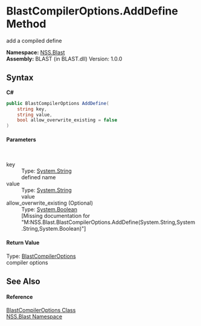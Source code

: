 # BlastCompilerOptions.AddDefine Method 
 

add a compiled define

**Namespace:**&nbsp;<a href="N_NSS_Blast">NSS.Blast</a><br />**Assembly:**&nbsp;BLAST (in BLAST.dll) Version: 1.0.0

## Syntax

**C#**<br />
``` C#
public BlastCompilerOptions AddDefine(
	string key,
	string value,
	bool allow_overwrite_existing = false
)
```


#### Parameters
&nbsp;<dl><dt>key</dt><dd>Type: <a href="https://docs.microsoft.com/dotnet/api/system.string" target="_blank" rel="noopener noreferrer">System.String</a><br />defined name</dd><dt>value</dt><dd>Type: <a href="https://docs.microsoft.com/dotnet/api/system.string" target="_blank" rel="noopener noreferrer">System.String</a><br />value</dd><dt>allow_overwrite_existing (Optional)</dt><dd>Type: <a href="https://docs.microsoft.com/dotnet/api/system.boolean" target="_blank" rel="noopener noreferrer">System.Boolean</a><br />\[Missing <param name="allow_overwrite_existing"/> documentation for "M:NSS.Blast.BlastCompilerOptions.AddDefine(System.String,System.String,System.Boolean)"\]</dd></dl>

#### Return Value
Type: <a href="T_NSS_Blast_BlastCompilerOptions">BlastCompilerOptions</a><br />compiler options

## See Also


#### Reference
<a href="T_NSS_Blast_BlastCompilerOptions">BlastCompilerOptions Class</a><br /><a href="N_NSS_Blast">NSS.Blast Namespace</a><br />